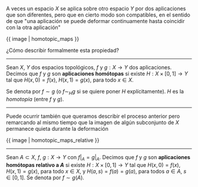 A veces un espacio $X$ se aplica sobre otro espacio $Y$ por dos aplicaciones que son diferentes, pero que en cierto modo son compatibles, en el sentido de que "una aplicación se puede deformar continuamente hasta coincidir con la otra aplicación"

{{ image | homotopic_maps }}

¿Cómo describir formalmente esta propiedad?

---

Sean $X$, $Y$ dos espacios topológicos, $f$ y $g:X\longrightarrow Y$ dos aplicaciones. Decimos que $f$ y $g$ son **aplicaciones homótopas** si existe $H:X\times [0,1]\longrightarrow Y$ tal que $H(x,0)=f(x)$, $H(x,1)=g(x)$, para todo $x\in X$.

Se denota por $f\sim g$ (o $f\sim_H g$ si se quiere poner $H$ explícitamente). $H$ es la _homotopía_ (entre $f$ y $g$).

---

Puede ocurrir también que queramos describir el proceso anterior pero remarcando al mismo tiempo que la imagen de algún subconjunto de $X$ permanece quieta durante la deformación

{{ image | homotopic_maps_relative }}

---

Sean $A\subset X$, $f$, $g:X\longrightarrow Y$ con $f\vert_A=g\vert_A$. Decimos que $f$ y $g$ son **aplicaciones homótopas relativo a $A$** si existe $H:X\times [0,1]\longrightarrow Y$ tal que $H(x,0)=f(x)$, $H(x,1)=g(x)$, para todo $x\in X$, y $H(a,s)=f(a)=g(a)$, para todos $a\in A$, $s\in [0,1]$. Se denota por $f\sim g (A)$.